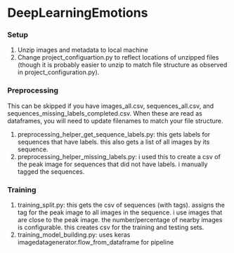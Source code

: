 # DeepLearningEmotions

### Setup
1. Unzip images and metadata to local machine
2. Change project_configuartion.py to reflect locations of unzipped files (though it is probably easier to unzip to match file structure as observed in project_configuration.py).

### Preprocessing
This can be skipped if you have images_all.csv, sequences_all.csv, and sequences_missing_labels_completed.csv.  When these are read as dataframes, you will need to update filenames to match your file structure.
1. preprocessing_helper_get_sequence_labels.py:  this gets labels for sequences that have labels.  this also gets a list of all images by its sequence.
2. preprocessing_helper_missing_labels.py:  i used this to create a csv of the peak image for sequences that did not have labels.  i manually tagged the sequences.  

### Training
1. training_split.py:  this gets the csv of sequences (with tags).  assigns the tag for the peak image to all images in the sequence.  i use images that are close to the peak image.  the number/percentage of nearby images is configurable.  this creates csv for the training and testing sets.
2.  training_model_building.py:  uses keras imagedatagenerator.flow_from_dataframe for pipeline
